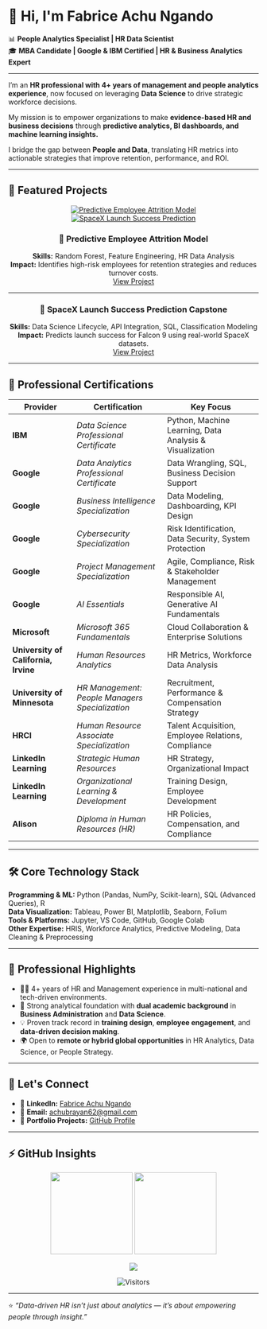 # 👋 Hi, I'm Fabrice Achu Ngando  

📊 **People Analytics Specialist | HR Data Scientist**  
🎓 **MBA Candidate | Google & IBM Certified | HR & Business Analytics Expert**

---

I’m an **HR professional with 4+ years of management and people analytics experience**, now focused on leveraging **Data Science** to drive strategic workforce decisions.  

My mission is to empower organizations to make **evidence-based HR and business decisions** through **predictive analytics, BI dashboards, and machine learning insights.**

I bridge the gap between **People and Data**, translating HR metrics into actionable strategies that improve retention, performance, and ROI.  

---

## 🚀 Featured Projects

<p align="center">
  <a href="https://github.com/achubrayan/People-Analytics-Attrition-Model/tree/main" target="_blank">
    <img src="https://img.shields.io/badge/Attrition%20Model-blue?style=for-the-badge&logo=python&logoColor=white" alt="Predictive Employee Attrition Model" />
  </a>
  <a href="https://github.com/achubrayan/SpaceX-Data-Science-Project" target="_blank">
    <img src="https://img.shields.io/badge/SpaceX%20Capstone-red?style=for-the-badge&logo=python&logoColor=white" alt="SpaceX Launch Success Prediction" />
  </a>
</p>

<div align="center">

### 🔹 Predictive Employee Attrition Model
**Skills:** Random Forest, Feature Engineering, HR Data Analysis  
**Impact:** Identifies high-risk employees for retention strategies and reduces turnover costs.  
[View Project](https://github.com/achubrayan/People-Analytics-Attrition-Model/tree/main)

---

### 🔹 SpaceX Launch Success Prediction Capstone
**Skills:** Data Science Lifecycle, API Integration, SQL, Classification Modeling  
**Impact:** Predicts launch success for Falcon 9 using real-world SpaceX datasets.  
[View Project](https://github.com/achubrayan/SpaceX-Data-Science-Project)

</div>

---

## 🧠 Professional Certifications  

| Provider | Certification | Key Focus |
|-----------|----------------|------------|
| **IBM** | *Data Science Professional Certificate* | Python, Machine Learning, Data Analysis & Visualization |
| **Google** | *Data Analytics Professional Certificate* | Data Wrangling, SQL, Business Decision Support |
| **Google** | *Business Intelligence Specialization* | Data Modeling, Dashboarding, KPI Design |
| **Google** | *Cybersecurity Specialization* | Risk Identification, Data Security, System Protection |
| **Google** | *Project Management Specialization* | Agile, Compliance, Risk & Stakeholder Management |
| **Google** | *AI Essentials* | Responsible AI, Generative AI Fundamentals |
| **Microsoft** | *Microsoft 365 Fundamentals* | Cloud Collaboration & Enterprise Solutions |
| **University of California, Irvine** | *Human Resources Analytics* | HR Metrics, Workforce Data Analysis |
| **University of Minnesota** | *HR Management: People Managers Specialization* | Recruitment, Performance & Compensation Strategy |
| **HRCI** | *Human Resource Associate Specialization* | Talent Acquisition, Employee Relations, Compliance |
| **LinkedIn Learning** | *Strategic Human Resources* | HR Strategy, Organizational Impact |
| **LinkedIn Learning** | *Organizational Learning & Development* | Training Design, Employee Development |
| **Alison** | *Diploma in Human Resources (HR)* | HR Policies, Compensation, and Compliance |

---

## 🛠️ Core Technology Stack  

**Programming & ML:** Python (Pandas, NumPy, Scikit-learn), SQL (Advanced Queries), R  
**Data Visualization:** Tableau, Power BI, Matplotlib, Seaborn, Folium  
**Tools & Platforms:** Jupyter, VS Code, GitHub, Google Colab  
**Other Expertise:** HRIS, Workforce Analytics, Predictive Modeling, Data Cleaning & Preprocessing  

---

## 🧩 Professional Highlights  

- 🧍‍♂️ 4+ years of HR and Management experience in multi-national and tech-driven environments.  
- 🧠 Strong analytical foundation with **dual academic background** in **Business Administration** and **Data Science**.  
- 💡 Proven track record in **training design**, **employee engagement**, and **data-driven decision making**.  
- 🌍 Open to **remote or hybrid global opportunities** in HR Analytics, Data Science, or People Strategy.  

---

## 📧 Let's Connect  

- 💼 **LinkedIn:** [Fabrice Achu Ngando](https://www.linkedin.com/in/fabrice-achu-ngando/?trk=opento_sprofile_topcard)  
- 📩 **Email:** [achubrayan62@gmail.com](mailto:achubrayan62@gmail.com)  
- 🧰 **Portfolio Projects:** [GitHub Profile](https://github.com/achubrayan)

---

## ⚡ GitHub Insights  

<p align="center">
  <img src="https://github-readme-stats.vercel.app/api?username=achubrayan&show_icons=true&theme=tokyonight&hide_border=true" height="165" />
  <img src="https://github-readme-streak-stats.herokuapp.com/?user=achubrayan&theme=tokyonight&hide_border=true" height="165" />
</p>

<p align="center">
  <img src="https://github-readme-stats.vercel.app/api/top-langs/?username=achubrayan&layout=compact&theme=tokyonight&hide_border=true" />
</p>

<p align="center">
  <img src="https://visitor-badge.laobi.icu/badge?page_id=achubrayan.achubrayan" alt="Visitors" />
</p>

---

⭐ *“Data-driven HR isn’t just about analytics — it’s about empowering people through insight.”*
